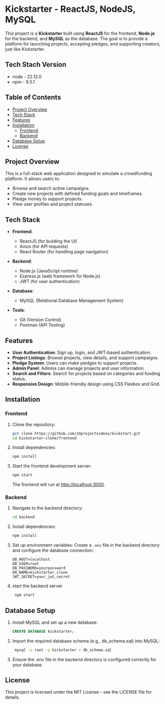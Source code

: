 # Kickstarter - ReactJS, NodeJS, MySQL

This project is a **Kickstarter** built using **ReactJS** for the frontend, **Node.js** for the backend, and **MySQL** as the database. The goal is to provide a platform for launching projects, accepting pledges, and supporting creators, just like Kickstarter.

## Tech Stach Version
- node - 22.12.0
- npm - 9.5.1

## Table of Contents
- [Project Overview](#project-overview)
- [Tech Stack](#tech-stack)
- [Features](#features)
- [Installation](#installation)
  - [Frontend](#frontend)
  - [Backend](#backend)
- [Database Setup](#database-setup)
- [License](#license)

## Project Overview

This is a full-stack web application designed to simulate a crowdfunding platform. It allows users to:
- Browse and search active campaigns.
- Create new projects with defined funding goals and timeframes.
- Pledge money to support projects.
- View user profiles and project statuses.

## Tech Stack

- **Frontend**: 
  - ReactJS (for building the UI)
  - Axios (for API requests)
  - React Router (for handling page navigation)
  
- **Backend**:
  - Node.js (JavaScript runtime)
  - Express.js (web framework for Node.js)
  - JWT (for user authentication)

- **Database**:
  - MySQL (Relational Database Management System)
  
- **Tools**:
  - Git (Version Control)
  - Postman (API Testing)

## Features

- **User Authentication**: Sign up, login, and JWT-based authentication.
- **Project Listings**: Browse projects, view details, and support campaigns.
- **Pledge System**: Users can make pledges to support projects.
- **Admin Panel**: Admins can manage projects and user information.
- **Search and Filters**: Search for projects based on categories and funding status.
- **Responsive Design**: Mobile-friendly design using CSS Flexbox and Grid.

## Installation

### Frontend

1. Clone the repository:

    ```bash
    git clone https://github.com/24projectsideas/kickstart.git
    cd kickstarter-clone/frontend
    ```

2. Install dependencies:

    ```bash
    npm install
    ```

3. Start the frontend development server:

    ```bash
    npm start
    ```

    The frontend will run at [http://localhost:3000](http://localhost:3000).

### Backend

1. Navigate to the backend directory:

    ```bash
    cd backend
    ```

2. Install dependencies:

    ```bash
    npm install
    ```

3. Set up environment variables:
   Create a `.env` file in the backend directory and configure the database connection:
   ```env
   DB_HOST=localhost
   DB_USER=root
   DB_PASSWORD=yourpassword
   DB_NAME=kickstarter_clone
   JWT_SECRET=your_jwt_secret

4. start the backend server

   ```bash
    npm start
    ```
   
## Database Setup

1. Install MySQL and set up a new database:

   ```sql
   CREATE DATABASE kickstarter;


2. Import the required database schema (e.g., db_schema.sql) into MySQL:

   ```bash
    mysql -u root -p kickstarter < db_schema.sql
    ```

3.  Ensure the .env file in the backend directory is configured correctly for your database.

## License
This project is licensed under the MIT License - see the LICENSE file for details.
